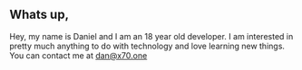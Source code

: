 ## Whats up,
Hey, my name is Daniel and I am an 18 year old developer. I am interested in pretty much anything to do with technology and love learning new things. You can contact me at dan@x70.one
